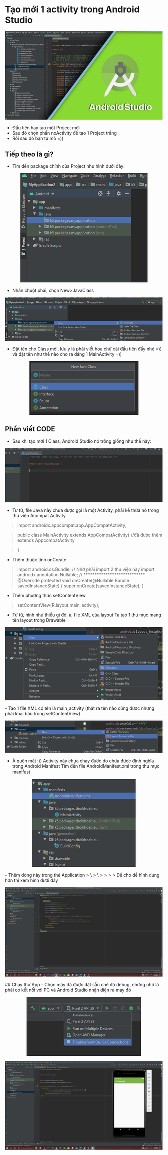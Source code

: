 # Tạo mới 1 activity trong Android Studio
![](/Images/photomain.jpg)

- Đầu tiên hay tạo một Project mới 
- Sau đó chọn phần noActivity để tạo 1 Project trắng
- Rồi sau đó bạn tự mò =))
 ## Tiếp theo là gì?
 - Tìm đến package chính của Project như hình dưới đây:
 
<p align="center">
  <img src="Images/3.png">
</p>

- Nhấn chuột phải, chọn New>JavaClass
<p align="center">
  <img src="Images/4.png">
</p>

- Đặt tên cho Class mới, lưu ý là phải viết hoa chữ cái đầu tiên đấy nhé =)) và đặt tên như thế nào cho ra dáng 1 MainActivity =))
<p align="center">
  <img src="Images/5.png">
</p>

## Phần viết CODE
- Sau khi tạo mới 1 Class, Android Studio nó trông giống như thế này:
<p align="center">
  <img src="Images/6.png">
</p>

- Từ từ, file Java này chưa được gọi là một Activity, phải kế thừa nó trong thư viện Acompat Activity 
> import androidx.appcompat.app.AppCompatActivity;

> public class MainActivity extends AppCompatActivity{ //đã được thêm extends AppcompatActivity

> } 
- Thêm thuộc tính onCreate
> import android.os.Bundle;            // Nhớ phải import 2 thư viện này
> import androidx.annotation.Nullable; // ****************************
> @Override
> protected void onCreate(@Nullable Bundle savedInstanceState) {
> super.onCreate(savedInstanceState);
> }

- Thêm phương thức setContentView
> setContentView(R.layout.main_activity);  

- Từ từ, hình như thiếu gì đó, à, file XML của layout
Ta tạo 1 thư mục mang tên layout trong Drawable
<p align="center">
  <img src="Images/7.png">
</p>
- Tạo 1 file XML có tên là main_activity (thật ra tên nào cũng được nhưng phải khai báo trong setContentView)

<p align="center">
  <img src="Images/8.png">
</p>

- À quên mất :)) Activity này chưa chạy được do chưa được định nghĩa trong Android Manifest
Tìm đến file AndroidManifest.xml trong thư mục manifest
<p align="center">
  <img src="Images/9.png">
</p>
- Thêm dòng này trong thẻ Application
> \<activity android:name=".MainActivity" android:label="@string/app_name">
>        \<intent-filter></pre>
>                 <action android:name="android.intent.action.MAIN"/>
>                <category android:name="android.intent.category.LAUNCHER"/>
>             </intent-filter>
>         </activity>
Để cho dễ hình dung hơn thì xem hình dưới đây
<p align="center">
  <img src="Images/10.png">
</p>
## Chạy thử App
- Chọn máy đã được đặt sẵn chế độ debug, nhưng nhớ là phải có kết nối với PC và Android Studio nhận diện ra máy đó
<p align="center">
  <img src="Images/11.png"></p>

<p align="center">
  <img src="Images/12.png"></p>








